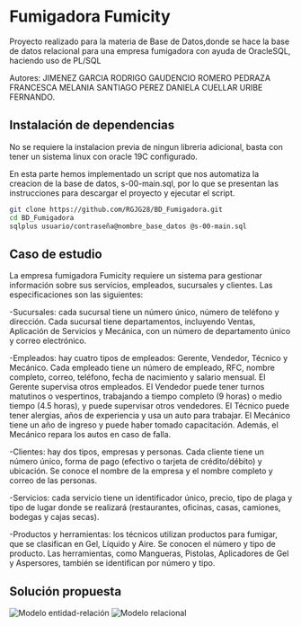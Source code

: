 # Fumigadora Fumicity
Proyecto realizado para la materia de Base de Datos,donde se hace la base de datos relacional para una empresa fumigadora con ayuda de OracleSQL, haciendo uso de PL/SQL

Autores: 
JIMENEZ GARCIA RODRIGO GAUDENCIO
ROMERO PEDRAZA FRANCESCA MELANIA
SANTIAGO PEREZ DANIELA
CUELLAR URIBE FERNANDO.

## Instalación de dependencias
No se requiere la instalacion previa de ningun libreria adicional, basta con tener un sistema linux con oracle 19C configurado.

En esta parte hemos implementado un script que nos automatiza la creacion de la base de datos, s-00-main.sql, por lo que se presentan las instrucciones para descargar el proyecto y ejecutar el script.

```bash
git clone https://github.com/RGJG28/BD_Fumigadora.git 
cd BD_Fumigadora
sqlplus usuario/contraseña@nombre_base_datos @s-00-main.sql
```
## Caso de estudio
La empresa fumigadora Fumicity requiere un sistema para gestionar información sobre sus servicios, empleados, sucursales y clientes. Las especificaciones son las siguientes:

-Sucursales: cada sucursal tiene un número único, número de teléfono y dirección. Cada sucursal tiene departamentos, incluyendo Ventas, Aplicación de Servicios y Mecánica, con un número de departamento único y correo electrónico.

-Empleados: hay cuatro tipos de empleados: Gerente, Vendedor, Técnico y Mecánico. Cada empleado tiene un número de empleado, RFC, nombre completo, correo, teléfono, fecha de nacimiento y salario mensual. El Gerente supervisa otros empleados. El Vendedor puede tener turnos matutinos o vespertinos, trabajando a tiempo completo (9 horas) o medio tiempo (4.5 horas), y puede supervisar otros vendedores. El Técnico puede tener alergias, años de experiencia y usa un auto para trabajar. El Mecánico tiene un año de ingreso y puede haber tomado capacitación. Además, el Mecánico repara los autos en caso de falla.

-Clientes: hay dos tipos, empresas y personas. Cada cliente tiene un número único, forma de pago (efectivo o tarjeta de crédito/débito) y ubicación. Se conoce el nombre de la empresa y el nombre completo y correo de las personas.

-Servicios: cada servicio tiene un identificador único, precio, tipo de plaga y tipo de lugar donde se realizará (restaurantes, oficinas, casas, camiones, bodegas y cajas secas).

-Productos y herramientas: los técnicos utilizan productos para fumigar, que se clasifican en Gel, Líquido y Aire. Se conocen el número y tipo de producto. Las herramientas, como Mangueras, Pistolas, Aplicadores de Gel y Aspersores, también se identifican por número y tipo.

## Solución propuesta
![Modelo entidad-relación](ruta_de_la_imagen)
![Modelo relacional](ruta_de_la_imagen)

